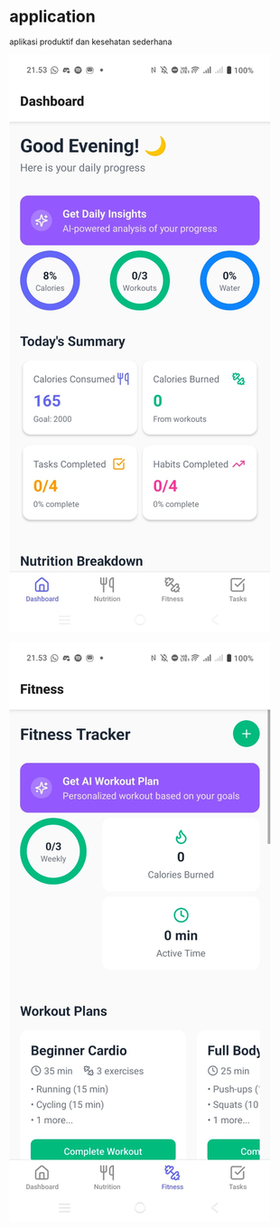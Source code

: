 # application
aplikasi produktif dan kesehatan sederhana

![S](https://github.com/eris-boop/application/blob/7ab6ba8defc0c83f3d407326bf75bcd4a39e73d6/WhatsApp%20Image%202025-07-07%20at%2021.54.13_3799a4e3.jpg)


![S](https://github.com/eris-boop/application/blob/a4e6386f84d1a4dd3f3104036d1c157caaf30c1b/sample%20application.1.1/WhatsApp%20Image%202025-07-07%20at%2021.54.14_6cd22748.jpg)

